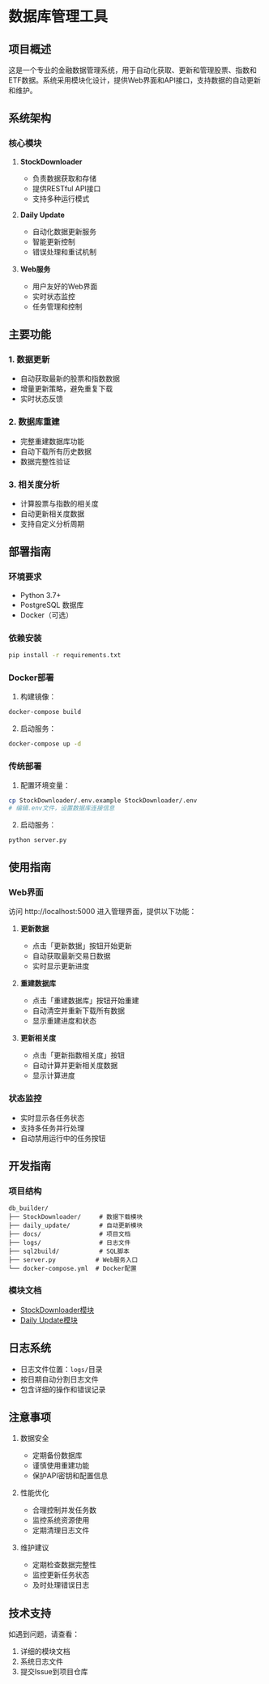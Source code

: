 # 数据库管理工具

## 项目概述

这是一个专业的金融数据管理系统，用于自动化获取、更新和管理股票、指数和ETF数据。系统采用模块化设计，提供Web界面和API接口，支持数据的自动更新和维护。

## 系统架构

### 核心模块

1. **StockDownloader**
   - 负责数据获取和存储
   - 提供RESTful API接口
   - 支持多种运行模式

2. **Daily Update**
   - 自动化数据更新服务
   - 智能更新控制
   - 错误处理和重试机制

3. **Web服务**
   - 用户友好的Web界面
   - 实时状态监控
   - 任务管理和控制

## 主要功能

### 1. 数据更新
- 自动获取最新的股票和指数数据
- 增量更新策略，避免重复下载
- 实时状态反馈

### 2. 数据库重建
- 完整重建数据库功能
- 自动下载所有历史数据
- 数据完整性验证

### 3. 相关度分析
- 计算股票与指数的相关度
- 自动更新相关度数据
- 支持自定义分析周期

## 部署指南

### 环境要求

- Python 3.7+
- PostgreSQL 数据库
- Docker（可选）

### 依赖安装

```bash
pip install -r requirements.txt
```

### Docker部署

1. 构建镜像：
```bash
docker-compose build
```

2. 启动服务：
```bash
docker-compose up -d
```

### 传统部署

1. 配置环境变量：
```bash
cp StockDownloader/.env.example StockDownloader/.env
# 编辑.env文件，设置数据库连接信息
```

2. 启动服务：
```bash
python server.py
```

## 使用指南

### Web界面

访问 http://localhost:5000 进入管理界面，提供以下功能：

1. **更新数据**
   - 点击「更新数据」按钮开始更新
   - 自动获取最新交易日数据
   - 实时显示更新进度

2. **重建数据库**
   - 点击「重建数据库」按钮开始重建
   - 自动清空并重新下载所有数据
   - 显示重建进度和状态

3. **更新相关度**
   - 点击「更新指数相关度」按钮
   - 自动计算并更新相关度数据
   - 显示计算进度

### 状态监控

- 实时显示各任务状态
- 支持多任务并行处理
- 自动禁用运行中的任务按钮

## 开发指南

### 项目结构

```
db_builder/
├── StockDownloader/     # 数据下载模块
├── daily_update/        # 自动更新模块
├── docs/                # 项目文档
├── logs/                # 日志文件
├── sql2build/           # SQL脚本
├── server.py           # Web服务入口
└── docker-compose.yml  # Docker配置
```

### 模块文档

- [StockDownloader模块](docs/StockDownloader.md)
- [Daily Update模块](docs/daily_update.md)

## 日志系统

- 日志文件位置：`logs/`目录
- 按日期自动分割日志文件
- 包含详细的操作和错误记录

## 注意事项

1. 数据安全
   - 定期备份数据库
   - 谨慎使用重建功能
   - 保护API密钥和配置信息

2. 性能优化
   - 合理控制并发任务数
   - 监控系统资源使用
   - 定期清理日志文件

3. 维护建议
   - 定期检查数据完整性
   - 监控更新任务状态
   - 及时处理错误日志

## 技术支持

如遇到问题，请查看：
1. 详细的模块文档
2. 系统日志文件
3. 提交Issue到项目仓库